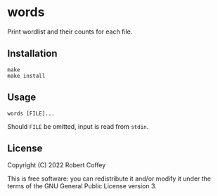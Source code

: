 # words

Print wordlist and their counts for each file.


## Installation

    make
    make install


## Usage

    words [FILE]...

Should `FILE` be omitted, input is read from `stdin`.


## License

Copyright (C) 2022 Robert Coffey

This is free software: you can redistribute it and/or modify it under the terms
of the GNU General Public License version 3.
